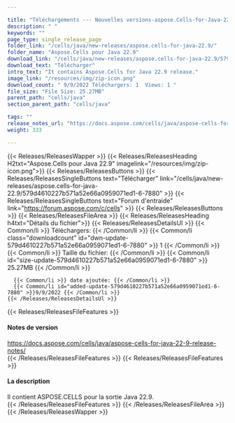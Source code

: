 ```yaml
---

title: "Téléchargements --- Nouvelles versions-aspose.Cells-for-Java-22.9"
description: " "
keywords: ""
page_type: single_release_page
folder_link: "/cells/java/new-releases/aspose.cells-for-java-22.9/"
folder_name: "Aspose.Cells pour Java 22.9"
download_link: "/cells/java/new-releases/aspose.cells-for-java-22.9/579d4610227b571a52e66a0959071ed1-6-7880"
download_text: "Télécharger"
intro_text: "It contains Aspose.Cells for Java 22.9 release."
image_link: "/resources/img/zip-icon.png"
download_count: " 9/9/2022 Téléchargers: 1  Views: 1 "
file_size: "File Size: 25.27MB"
parent_path: "cells/java"
section_parent_path: "cells/java"

tags: ""
release_notes_url: "https://docs.aspose.com/cells/java/aspose-cells-for-java-22-9-release-notes/"
weight: 333

---
```


{{< Releases/ReleasesWapper >}}
  {{< Releases/ReleasesHeading H2txt="Aspose.Cells pour Java 22.9" imagelink="/resources/img/zip-icon.png">}}
  {{< Releases/ReleasesButtons >}}
    {{< Releases/ReleasesSingleButtons text="Télécharger" link="/cells/java/new-releases/aspose.cells-for-java-22.9/579d4610227b571a52e66a0959071ed1-6-7880" >}}
    {{< Releases/ReleasesSingleButtons text="Forum d'entraide" link="https://forum.aspose.com/c/cells" >}}
  {{< Releases/ReleasesButtons >}}
  {{< Releases/ReleasesFileArea >}}
    {{< Releases/ReleasesHeading h4txt="Détails du fichier">}}
    {{< Releases/ReleasesDetailsUl >}}
      {{< Common/li >}} Téléchargers: {{< /Common/li >}}
      {{< Common/li class="downloadcount" id="dwn-update-579d4610227b571a52e66a0959071ed1-6-7880" >}} 1 {{< /Common/li >}}
      {{< Common/li >}} Taille du fichier: {{< /Common/li >}}
      {{< Common/li id="size-update-579d4610227b571a52e66a0959071ed1-6-7880" >}} 25.27MB {{< /Common/li >}}

      {{< Common/li >}} date ajoutée: {{< /Common/li >}}
      {{< Common/li id="added-update-579d4610227b571a52e66a0959071ed1-6-7880" >}}9/9/2022 {{< /Common/li >}}
    {{< /Releases/ReleasesDetailsUl >}}

  {{< Releases/ReleasesFileFeatures >}}
      <h4>Notes de version</h4><div><a href='https://docs.aspose.com/cells/java/aspose-cells-for-java-22-9-release-notes/'>https://docs.aspose.com/cells/java/aspose-cells-for-java-22-9-release-notes/</a></div>
  {{< /Releases/ReleasesFileFeatures >}}
  {{< Releases/ReleasesFileFeatures >}}
      <h4>La description</h4><div class="HTMLDescription">Il contient ASPOSE.CELLS pour la sortie Java 22.9.</div>
  {{< /Releases/ReleasesFileFeatures >}}
 {{< /Releases/ReleasesFileArea >}}
{{< /Releases/ReleasesWapper >}}


